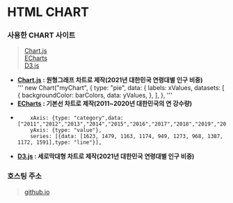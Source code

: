 # HTML CHART

### 사용한 CHART 사이트
>[Chart.js](https://www.w3schools.com/js/js_graphics_chartjs.asp)   
>[ECharts](https://echarts.apache.org/en/index.html)   
>[D3.js](https://d3js.org/)
 * **[Chart.js](https://www.w3schools.com/js/tryit.asp?filename=tryai_chartjs_pie) : 원형그래프 차트로 제작(2021년 대한민국 연령대별 인구 비중)**   
'''
        new Chart("myChart", {
        type: "pie",
        data: {
          labels: xValues,
          datasets: [
            {
              backgroundColor: barColors,
              data: yValues,
            },
          ],
        },
'''
 * **[ECharts](https://echarts.apache.org/examples/en/editor.html?c=line-simple) : 기본선 차트로 제작(2011~2020년 대한민국의 연 강수량)**
 *         xAxis: {type: "category",data: ["2011","2012","2013","2014","2015","2016","2017","2018","2019","2020"]},
           yAxis: {type: "value"},
           series: [{data: [1623, 1479, 1163, 1174, 949, 1273, 968, 1387, 1172, 1591],type: "line"}],   
 * **[D3.js](https://d3js.org/) : 세로막대형 차트로 제작(2021년 대한민국 연령대별 인구 비중)**   
### 호스팅 주소
> [github.io](https://seong2517.github.io/Game_Programming/)   
